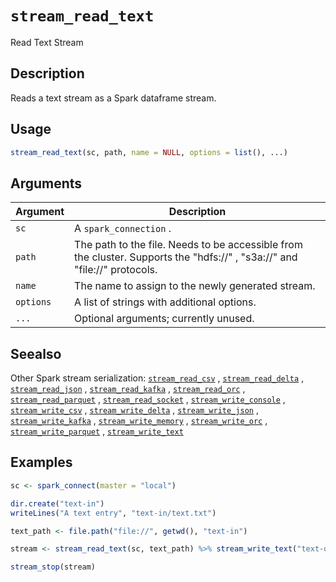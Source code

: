 # `stream_read_text`

Read Text Stream


## Description

Reads a text stream as a Spark dataframe stream.


## Usage

```r
stream_read_text(sc, path, name = NULL, options = list(), ...)
```


## Arguments

Argument      |Description
------------- |----------------
`sc`     |     A `spark_connection` .
`path`     |     The path to the file. Needs to be accessible from the cluster. Supports the "hdfs://" , "s3a://" and "file://" protocols.
`name`     |     The name to assign to the newly generated stream.
`options`     |     A list of strings with additional options.
`...`     |     Optional arguments; currently unused.


## Seealso

Other Spark stream serialization:
 [`stream_read_csv`](#streamreadcsv) ,
 [`stream_read_delta`](#streamreaddelta) ,
 [`stream_read_json`](#streamreadjson) ,
 [`stream_read_kafka`](#streamreadkafka) ,
 [`stream_read_orc`](#streamreadorc) ,
 [`stream_read_parquet`](#streamreadparquet) ,
 [`stream_read_socket`](#streamreadsocket) ,
 [`stream_write_console`](#streamwriteconsole) ,
 [`stream_write_csv`](#streamwritecsv) ,
 [`stream_write_delta`](#streamwritedelta) ,
 [`stream_write_json`](#streamwritejson) ,
 [`stream_write_kafka`](#streamwritekafka) ,
 [`stream_write_memory`](#streamwritememory) ,
 [`stream_write_orc`](#streamwriteorc) ,
 [`stream_write_parquet`](#streamwriteparquet) ,
 [`stream_write_text`](#streamwritetext)


## Examples

```r
sc <- spark_connect(master = "local")

dir.create("text-in")
writeLines("A text entry", "text-in/text.txt")

text_path <- file.path("file://", getwd(), "text-in")

stream <- stream_read_text(sc, text_path) %>% stream_write_text("text-out")

stream_stop(stream)
```


